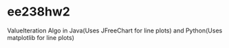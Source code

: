 # ee238hw2
ValueIteration Algo in Java(Uses JFreeChart for line plots) and Python(Uses matplotlib for line plots)
